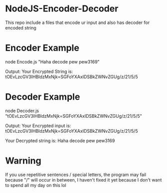 # NodeJS-Encoder-Decoder

This repo include a files that encode ur input and also has decoder for encoded string

# Encoder Example

node Encode.js "Haha decode pew pew3169"

Output: Your Encrypted String is: tOEvLzcGV3IHBldzMxNjk=SGFoYXAxIDSBkZWNvZGUg/z/21/5/5
# Decoder Example 
node Decoder.js "tOEvLzcGV3IHBldzMxNjk=SGFoYXAxIDSBkZWNvZGUg/z/21/5/5"

Output: 
Your Encrypted input is: tOEvLzcGV3IHBldzMxNjk=SGFoYXAxIDSBkZWNvZGUg/z/21/5/5

Your Decrypted string is: Haha decode pew pew3169

# Warning
If you use repetitive sentences / special letters, the program may fail because "/" will occur in between, I haven't fixed it yet because I don't want to spend all my day on this lol 

